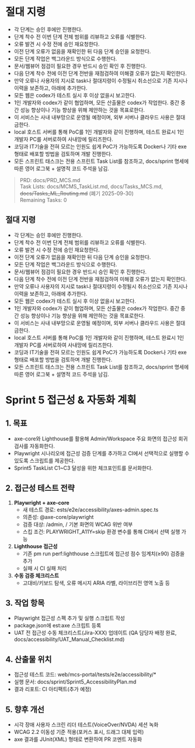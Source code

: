 # 절대 지령
- 각 단계는 승인 후에만 진행한다.
- 단계 착수 전 이번 단계 전체 범위를 리뷰하고 오류를 식별한다.
- 오류 발견 시 수정 전에 승인 재요청한다.
- 이전 단계 오류가 없음을 재확인한 뒤 다음 단계 승인을 요청한다.
- 모든 단계 작업은 백그라운드 방식으로 수행한다.
- 문서/웹뷰어 점검이 필요한 경우 반드시 승인 확인 후 진행한다.
- 다음 단계 착수 전에 이전 단계 전반을 재점검하여 미해결 오류가 없는지 확인한다.
- 만약 오류나 사용자의 지시로 task나 절대지령이 수정될시 취소선으로 기존 지시나 이력을 보존하고, 아래에 추가한다.
- 모든 웹은 codex가 테스트 실시 후 이상 없을시 보고한다.
- 1인 개발자와 codex가 같이 협업하며, 모든 산출물은 codex가 작업한다. 중간 중간 성능 향상이나 기능 향상을 위해 제안하는 것을 목표로한다.
- 이 서비스는 사내 내부망으로 운영될 예정이며, 외부 서버나 클라우드 사용은 절대 금한다.
- local 호스트 서버를 통해 PoC를 1인 개발자와 같이 진행하며, 테스트 완료시 1인 개발자 PC를 서버로하여 사내망에 릴리즈한다.
- 코딩과 IT기술을 전혀 모르는 인원도 쉽게 PoC가 가능하도록 Docker나 기타 exe 형태로 배포할 방법을 검토하며 개발 진행한다.
- 모든 스프린트 태스크는 전용 스프린트 Task List를 참조하고, docs/sprint 명세에 따른 영어 로그북 + 설명적 코드 주석을 남김.

> PRD: docs/PRD_MCS.md  
> Task Lists: docs/MCMS_TaskList.md, docs/Tasks_MCS.md, ~~docs/Tasks_ML_Routing.md~~ (폐기 2025-09-30)  
> Remaining Tasks: 0

## 절대 지령
- 각 단계는 승인 후에만 진행한다.
- 단계 착수 전 이번 단계 전체 범위를 리뷰하고 오류를 식별한다.
- 오류 발견 시 수정 전에 승인 재요청한다.
- 이전 단계 오류가 없음을 재확인한 뒤 다음 단계 승인을 요청한다.
- 모든 단계 작업은 백그라운드 방식으로 수행한다.
- 문서/웹뷰어 점검이 필요한 경우 반드시 승인 확인 후 진행한다.
- 다음 단계 착수 전에 이전 단계 전반을 재점검하여 미해결 오류가 없는지 확인한다.
- 만약 오류나 사용자의 지시로 task나 절대지령이 수정될시 취소선으로 기존 지시나 이력을 보존하고, 아래에 추가한다.
- 모든 웹은 codex가 테스트 실시 후 이상 없을시 보고한다.
- 1인 개발자와 codex가 같이 협업하며, 모든 산출물은 codex가 작업한다. 중간 중간 성능 향상이나 기능 향상을 위해 제안하는 것을 목표로한다.
- 이 서비스는 사내 내부망으로 운영될 예정이며, 외부 서버나 클라우드 사용은 절대 금한다.
- local 호스트 서버를 통해 PoC를 1인 개발자와 같이 진행하며, 테스트 완료시 1인 개발자 PC를 서버로하여 사내망에 릴리즈한다.
- 코딩과 IT기술을 전혀 모르는 인원도 쉽게 PoC가 가능하도록 Docker나 기타 exe 형태로 배포할 방법을 검토하며 개발 진행한다.
- 모든 스프린트 태스크는 전용 스프린트 Task List를 참조하고, docs/sprint 명세에 따른 영어 로그북 + 설명적 코드 주석을 남김.
# Sprint 5 접근성 & 자동화 계획

## 1. 목표
- axe-core와 Lighthouse를 활용해 Admin/Workspace 주요 화면의 접근성 회귀 검사를 자동화한다.
- Playwright 시나리오에 접근성 검증 단계를 추가하고 CI에서 선택적으로 실행할 수 있도록 스크립트를 제공한다.
- Sprint5 TaskList C1~C3 달성을 위한 체크포인트를 문서화한다.

## 2. 접근성 테스트 전략
1. **Playwright + axe-core**
   - 새 테스트 경로: 	ests/e2e/accessibility/axes-admin.spec.ts
   - 의존성: @axe-core/playwright
   - 검증 대상: /admin, / 기본 화면의 WCAG 위반 여부
   - 스킵 조건: PLAYWRIGHT_A11Y=skip 환경 변수를 통해 CI에서 선택 실행 가능
2. **Lighthouse 접근성**
   - 기존 
pm run perf:lighthouse 스크립트에 접근성 점수 임계치(≥90) 검증을 추가
   - 실패 시 CI 실패 처리
3. **수동 검증 체크리스트**
   - 고대비/키보드 탐색, 오류 메시지 ARIA 라벨, 라이브리전 영역 노출 등

## 3. 작업 항목
- Playwright 접근성 스펙 추가 및 실행 스크립트 작성
- package.json에 	est:axe 스크립트 등록
- UAT 전 접근성 수동 체크리스트(Jira-XXX) 업데이트 (QA 담당자 배정 완료, docs/accessibility/UAT_Manual_Checklist.md)

## 4. 산출물 위치
- 접근성 테스트 코드: web/mcs-portal/tests/e2e/accessibility/*
- 실행 문서: docs/sprint/Sprint5_AccessibilityPlan.md
- 결과 리포트: CI 아티팩트(추가 예정)

## 5. 향후 개선
- 시각 장애 사용자 스크린 리더 테스트(VoiceOver/NVDA) 세션 녹화
- WCAG 2.2 이동성 기준 적용(포커스 표시, 드래그 대체 입력)
- axe 결과를 JUnit(XML) 형태로 변환하여 PR 코멘트 자동화

